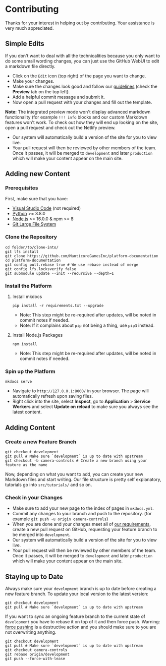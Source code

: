 # Contributing

Thanks for your interest in helping out by contributing. Your assistance is very much appreciated.

## Simple Edits

If you don't want to deal with all the technicalities because you only want to do some small wording changes, you can just use the GitHub WebUI to edit a markdown file directly.

- Click on the `Edit` icon (top right) of the page you want to change.
- Make your changes.
- Make sure the changes look good and follow our [guidelines](https://github.com/ManticoreGamesInc/platform-documentation/wiki/Documentation-Style-Guide) (check the **Preview** tab on the top left).
- Add a helpful commit message and submit it.
- Now open a pull request with your changes and fill out the template.

**Note:** The integrated preview mode won't display advanced markdown functionality (for example `!!! info` blocks and our custom Markdown features won't work. To check out how they will end up looking on the site, open a pull request and check out the Netlify preview.

- Our system will automatically build a version of the site for you to view live.
- Your pull request will then be reviewed by other members of the team. Once it passes, it will be merged to `development` and later `production` which will make your content appear on the main site.

## Adding new Content

### Prerequisites

First, make sure that you have:

- [Visual Studio Code](https://github.com/ManticoreGamesInc/platform-documentation/wiki/Editor-Setup) (not required)
- [Python](https://www.python.org/) >= 3.8.0
- [Node.js](https://nodejs.org/en/download/) >= 16.0.0 & npm >= 8
- [Git Large File System](https://git-lfs.github.com/)

### Clone the Repository

```console
cd folder/to/clone-into/
git lfs install
git clone https://github.com/ManticoreGamesInc/platform-documentation
cd platform-documentation
git config pull.rebase true # We use rebase instead of merge
git config lfs.locksverify false
git submodule update --init --recursive --depth=1
```

### Install the Platform

1. Install mkdocs

    ```console
    pip install -r requirements.txt --upgrade
    ```

    - Note: This step might be re-required after updates, will be noted in commit notes if needed.
    - Note: If it complains about `pip` not being a thing, use `pip3` instead.

2. Install Node.js Packages

    ```console
    npm install
    ```

    - Note: This step might be re-required after updates, will be noted in commit notes if needed.

### Spin up the Platform

```console
mkdocs serve
```

- Navigate to `http://127.0.0.1:8000/` in your browser. The page will automatically refresh upon saving files.
- Right click into the site, select **Inspect**, go to **Application** > **Service Workers** and select **Update on reload** to make sure you always see the latest content.

## Adding Content

### Create a new Feature Branch

```console
git checkout development
git pull # Make sure `development` is up to date with upstream
git checkout -b camera-controls # Create a new branch using your feature as the name
```

Now, depending on what you want to add, you can create your new Markdown files and start writing. Our file structure is pretty self explanatory, tutorials go into `src/tutorials/` and so on.

### Check in your Changes

- Make sure to add your new page to the index of pages in `mkdocs.yml`.
- Commit any changes to your branch and push to the repository. (for example `git push -u origin camera-controls`)
- When you are done and your changes meet all of [our requirements](https://github.com/ManticoreGamesInc/platform-documentation/wiki/Documentation-Style-Guide), create a new pull request on GitHub, requesting your feature branch to be merged into `development`.
- Our system will automatically build a version of the site for you to view live.
- Your pull request will then be reviewed by other members of the team. Once it passes, it will be merged to `development` and later `production` which will make your content appear on the main site.

## Staying up to Date

Always make sure your `development` branch is up to date before creating a new feature branch. To update your local version to the latest version:

```console
git checkout development
git pull # Make sure `development` is up to date with upstream
```

If you want to sync an ongoing feature branch to the current state of `development` you have to rebase it on top of it and then force push. Warning: [force pushing](https://www.git-tower.com/learn/git/faq/git-force-push/) is a destructive action and you should make sure to you are not overwriting anything.

```console
git checkout development
git pull # Make sure `development` is up to date with upstream
git checkout camera-controls
git rebase origin/development
git push --force-with-lease
```
